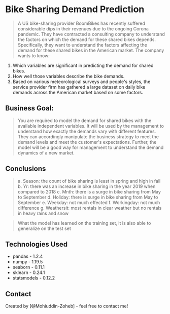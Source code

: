 # Bike Sharing Demand Prediction
> A US bike-sharing provider BoomBikes has recently suffered considerable dips in their revenues due to the ongoing Corona pandemic. They have contracted a consulting company to understand the factors on which the demand for these shared bikes depends. Specifically, they want to understand the factors affecting the demand for these shared bikes in the American market. The company wants to know:
1. Which variables are significant in predicting the demand for shared bikes.
2. How well those variables describe the bike demands.
3. Based on various meteorological surveys and people's styles, the service provider firm has gathered a large dataset on daily bike demands    across the American market based on some factors.



## Business Goal:
> You are required to model the demand for shared bikes with the available independent variables. It will be used by the management to understand how exactly the demands vary with different features. They can accordingly manipulate the business strategy to meet the demand levels and meet the customer's expectations. Further, the model will be a good way for management to understand the demand dynamics of a new market.

## Conclusions
> a. Season: the count of bike sharing is least in spring and high in fall
> b. Yr: there was an increase in bike sharing in the year 2019 when compared to 2018
> c. Mnth: there is a surge in bike sharing from May to September
> d. Holiday: there is surge in bike sharing from May to September
> e. Weekday: not much effected
> f. Workingday: not much difference
> g. Weathersit: most rentals in clear weather but no rentals in heavy rains and snow

> What the model has learned on the training set, it is also able to generalize on the test set


## Technologies Used
- pandas - 1.2.4
- numpy - 1.19.5
- seaborn - 0.11.1
- sklearn - 0.24.1
- statsmodels - 0.12.2



## Contact
Created by [@Mohiuddin-Zoheb] - feel free to contact me!

